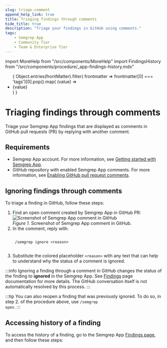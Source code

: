 ```yaml
---
slug: triage-comment 
append_help_link: true
title: Triaging findings through comments
hide_title: true
description: "Triage your findings in GitHub using comments."
tags:
    - Semgrep App
    - Community Tier
    - Team & Enterprise Tier
---
```


import MoreHelp from "/src/components/MoreHelp"
import FindingsHistory from "/src/components/procedure/_app-findings-history.mdx"

<ul id="tag__badge-list">
{
Object.entries(frontMatter).filter(
    frontmatter => frontmatter[0] === 'tags')[0].pop().map(
    (value) => <li className='tag__badge-item'>{value}</li> )
}
</ul>

# Triaging findings through comments

Triage your Semgrep App findings that are displayed as comments in GitHub pull requests (PR) by replying with another comment. 

## Requirements

- Semgrep App account. For more information, see [Getting started with Semgrep App](/semgrep-app/getting-started-with-semgrep-app.md).
- GitHub repository with enabled Semgrep App comments. For more information, see [Enabling GitHub pull request comments](/semgrep-app/notifications/#enabling-github-pull-request-comments).

## Ignoring findings through comments

To triage a finding in GitHub, follow these steps:

1. Find an open comment created by Semgrep App in GitHub PR:
    ![Screenshot of Semgrep App comment in GitHub](/img/semgrep-app-comment-github.png)<br />
    *Figure 1.* Screenshot of Semgrep App comment in GitHub.
2. In the comment, reply with:
    <pre><code>
    /semgrep ignore <span className="placeholder">&lt;reason&gt;</span>
    </code></pre>
3. Substitute the colored placeholder <code><span className="placeholder">&lt;reason&gt;</span></code> with any text that can help to understand why the status of a comment is ignored.

:::info
Ignoring a finding through a comment in GitHub changes the status of the finding to **ignored** in the Semgrep App. See [Findings](/semgrep-app/findings.md) page documentation for more details. The GitHub conversation itself is not automatically resolved by this process.
:::

:::tip
You can also reopen a finding that was previously ignored. To do so, in step 2. of the procedure above, use <code>/semgrep open</code>.
:::

## Accessing history of a finding

To access the history of a finding, go to the Semgrep App [Findings page](https://semgrep.dev/orgs/-/findings), and then follow these steps:

<FindingsHistory />

<MoreHelp />
